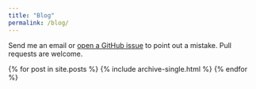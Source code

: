 ```yaml
---
title: "Blog"
permalink: /blog/
---
```


<!--[Categories and tags]({{ "/topics/" | relative_url }})-->

Send me an email or [open a GitHub issue](https://github.com/makomi/makomi.github.io/issues) to point out a mistake. Pull requests are welcome.

{% for post in site.posts %}
  {% include archive-single.html %}
{% endfor %}
